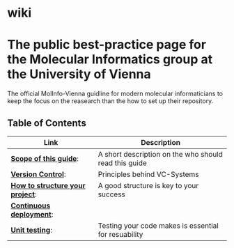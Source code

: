 # wiki
# The public best-practice page for the Molecular Informatics group at the University of Vienna

The official MolInfo-Vienna guidline for modern molecular informaticians to keep the focus on the reasearch than the how to set up their repository.

## Table of Contents
| Link | Description |
| ----------- | ----------- |
| [__Scope of this guide__](): | A short description on the who should read this guide |
| [__Version Control__](): |  Principles behind VC-Systems  |
| [__How to structure your project__](): | A good structure is key to your success  |
| [__Continuous deployment__](https://github.com/molinfo-vienna/private_wiki/blob/main/CONTINUOUS_DEPLOYMENT.md):|  |
| [__Unit testing__](https://github.com/molinfo-vienna/wiki/UNIT_TESTING.md):   | Testing your code makes is essential for resuability |
